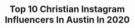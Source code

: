 ---
title: Top 10 Christian Instagram Influencers In Austin In 2020
description: >-
  Find top christian Instagram influencers in Austin in 2020. Most popular hashtags: #christian #winter #producer #quarantine.
platform: Instagram
hits: 47
text_top: Identify the most popular Instagram influencers on inBeat.
text_bottom: Our search engine has 47 Instagram influencers like this in Austin, United States for you to contact.
profiles:
  - username: "klgregg03"
    fullname: >-
      Kati Lynn
    bio: >-
      💕✨🐻 ATX//17 Jesus has my heart forever Tiktok(605k)
    location: "United States"
    followers: 5795
    engagement: 877
    commentsToLikes: 0.047370
    id: ck8wd0j1zd8wf0j78xf4an59f
    verified: false
    hashtags: "#thanksgiving, #texas, #reactionmemes, #angel"
  - username: "iphotographunderwater"
    fullname: >-
      Diving & Photography
    bio: >-
      Diving lovers welcome🦈
    location: "United States"
    followers: 41568
    engagement: 54
    commentsToLikes: 0.009479
    id: ck14ifxn4f7bi0i19rosq0rav
    verified: false
    hashtags: "#thebarefootwalker, #oneocean, #oceanconservation, #underwaterworld"
  - username: "modernhuntsman"
    fullname: >-
      Modern Huntsman
    bio: >-
      The premier hunting publication for like-minded outdoor enthusiasts, creatives, and conservationists. #ModernHuntsman
    location: "United States"
    followers: 79255
    engagement: 181
    commentsToLikes: 0.011799
    id: ck136bt925prn0i19asdgucgk
    verified: false
    hashtags: "#hunting, #creativeprocess, #wildgame, #relieffund"
  - username: "diamondbfilms"
    fullname: >-
      Diamond Batiste
    bio: >-
      MFA in Directing @ChapmanU
    location: "United States"
    followers: 151598
    engagement: 155
    commentsToLikes: 0.023247
    id: ck0u833su6eva0i19zlvr912i
    verified: false
    hashtags: "#diamondbfilms, #producer, #comedy, #director"
  - username: "paulrobinson87"
    fullname: >-
      Paul Robinson
    bio: >-
      Climb, surf, travel, film/photo. #bouldering Official Instagram of professional climber, Paul Robinson. Business inquires pr.climbing.media@gmail.com
    location: "United States"
    followers: 91500
    engagement: 296
    commentsToLikes: 0.010004
    id: ck5c758zf6ua30i119awt5fra
    verified: true
    hashtags: "#soillhomewall, #asanaclimbing, #sponsored, #pranaambassador"
  - username: "austinwcannon"
    fullname: >-
      Austin Cannon
    bio: >-
      Nashville
    location: "United States"
    followers: 10134
    engagement: 1052
    commentsToLikes: 0.029415
    id: ck5cifbiasjn90i11yc2uv6p4
    verified: false
    hashtags: "#rolandboutique, #musicproduction, #minituar, #sounddesigner"
  - username: "austintuckermedia"
    fullname: >-
      Austin Tucker
    bio: >-
      ⠀⠀⠀⠀⠀⠀⠀⠀⠀⠀⠀⠀🌲 l ᴛʀᴀᴠᴇʟ | ride | 🌲 •Bike rider for @cyclesdevinci • Photographer • Videographer •Co-owner of @moosehousemedia
    location: "United States"
    followers: 22457
    engagement: 649
    commentsToLikes: 0.010898
    id: ck0w1f6zwj1do0i196ct8sy12
    verified: false
    hashtags: "#winter, #parkcity, #snowboarding, #devincifamily"
  - username: "papalninja"
    fullname: >-
      Sean Bryan
    bio: >-
      Cal Physics Gymnast ➡️ Apostle Ninja Theologian. Racism & Solidarity Link:
    location: "United States"
    followers: 29748
    engagement: 386
    commentsToLikes: 0.023832
    id: ck13ak2x8qrcw0i19ehqaf9vb
    verified: false
    hashtags: "#catholic, #god, #ninja, #ocr"
  - username: "will_thomas9"
    fullname: >-
      Will Thomas
    bio: >-
      Host/MC | Dancer | Choreographer | 🧡 LA •@go2talent Agency •@ladancemagic Wednesday W/ Will | 5pm PT | LIVE •@royalfluxdance Company ••••••••
    location: "United States"
    followers: 20004
    engagement: 315
    commentsToLikes: 0.025417
    id: ck5ceval9ls4m0i1134srjf83
    verified: false
    hashtags: "#ladm, #willthomas, #wednesdaywwill, #ladancemagic"
  - username: "ginaa_mariaaa"
    fullname: >-
      Gina Maria
    bio: >-
      CA • TX Dallas Cowboys Cheerleader ⭐️💙 San Diego Cal Poly SLO Alum Jeremiah 29:11 Twitter: @DCC_Gina
    location: "United States"
    followers: 29686
    engagement: 1037
    commentsToLikes: 0.024439
    id: ck5zv40ip3jwk0i14mixt0vkh
    verified: false
    hashtags: "#snf, #buechelweddingbells, #cowboysnation, #fatbottomedgirls"
---